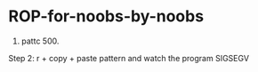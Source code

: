 # ROP-for-noobs-by-noobs

1. pattc 500. 



Step 2: r + copy + paste pattern and watch the program SIGSEGV
